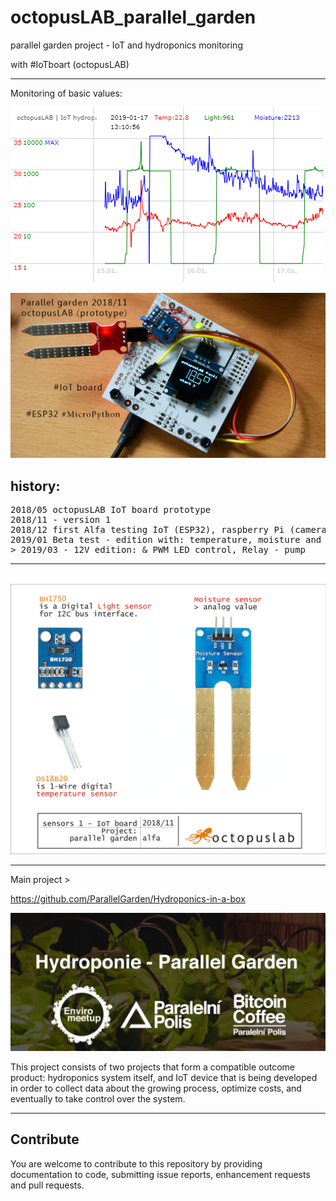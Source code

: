 # octopusLAB_parallel_garden
parallel garden project - IoT and hydroponics monitoring

with #IoTboart (octopusLAB)

---
Monitoring of basic values:

![data201812](./images/data20190117.png)

![prototyp1](./images/prototyp1.png)

## history:
<pre>
2018/05 octopusLAB IoT board prototype
2018/11 - version 1
2018/12 first Alfa testing IoT (ESP32), raspberry Pi (camera), server (MysQL, PHP, JS canvas)
2019/01 Beta test - edition with: temperature, moisture and light monitoring (MicroPython)
> 2019/03 - 12V edition: & PWM LED control, Relay - pump
</pre>

---

![sensors01](./images/sensors01g.png)

---
Main project >

https://github.com/ParallelGarden/Hydroponics-in-a-box

![main project](./images/loga-pp.png)

This project consists of two projects that form a compatible outcome product: hydroponics system itself, and IoT device that is being developed in order to collect data about the growing process, optimize costs, and eventually to take control over the system.

---
## Contribute
You are welcome to contribute to this repository by providing documentation to code, submitting issue reports, enhancement requests and pull requests.

